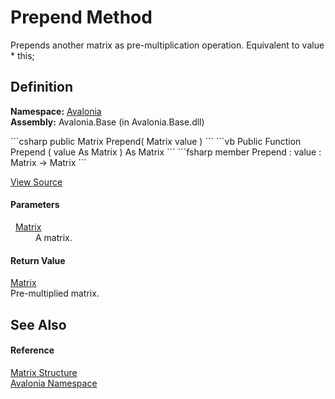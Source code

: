 # Prepend Method


Prepends another matrix as pre-multiplication operation. Equivalent to value * this;



## Definition
**Namespace:** <a href="N_Avalonia">Avalonia</a>  
**Assembly:** Avalonia.Base (in Avalonia.Base.dll)

<Tabs groupId="api-code-preview">
<TabItem value="csharp" label="C#">
```csharp
public Matrix Prepend(
	Matrix value
)
```
</TabItem>
<TabItem value="vb" label="VB">
```vb
Public Function Prepend ( 
	value As Matrix
) As Matrix
```
</TabItem>
<TabItem value="fsharp" label="F#">
```fsharp
member Prepend : 
        value : Matrix -> Matrix 
```
</TabItem>
</Tabs>



<a href="https://github.com/AvaloniaUI/Avalonia/tree/master/src/Avalonia.Base/Matrix.cs#L301" title="View the source code">View Source</a>



#### Parameters
<dl><dt>  <a href="T_Avalonia_Matrix">Matrix</a></dt><dd>A matrix.</dd></dl>

#### Return Value
<a href="T_Avalonia_Matrix">Matrix</a>  
Pre-multiplied matrix.

## See Also


#### Reference
<a href="T_Avalonia_Matrix">Matrix Structure</a>  
<a href="N_Avalonia">Avalonia Namespace</a>  

